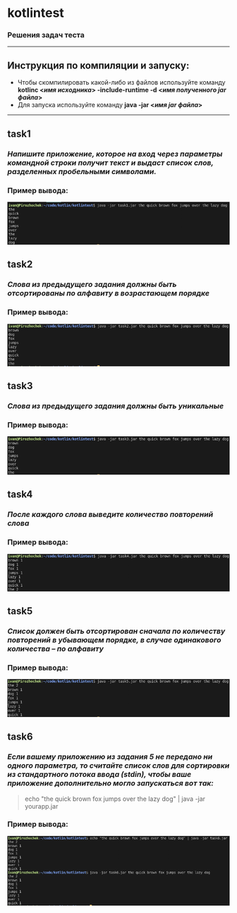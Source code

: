 # kotlintest
### Решения задач теста

---
## Инструкция по компиляции и запуску:
  * Чтобы скомпилировать какой-либо из файлов используйте команду **kotlinc <_имя исходника_> -include-runtime -d <_имя полученного jar файла_>**
  * Для запуска используйте команду **java -jar <_имя jar файла_>**
---

## task1
### _Напишите приложение, которое на вход через параметры командной строки получит текст и выдаст список слов, разделенных пробельными символами._
### Пример вывода:
![](images/task1_run.png)

## task2
### _Слова из предыдущего задания должны быть отсортированы по алфавиту в возрастающем порядке_
### Пример вывода:
![](images/task2_run.png)

## task3
### _Слова из предыдущего задания должны быть уникальные_
### Пример вывода:
![](images/task3_run.png)

## task4
### _После каждого слова выведите количество повторений слова_
### Пример вывода:
![](images/task4_run.png)

## task5
### _Список должен быть отсортирован сначала по количеству повторений в убывающем порядке, в случае одинакового количества – по алфавиту_
### Пример вывода:
![](images/task5_run.png)

## task6
### _Если вашему приложению из задания 5 не передано ни одного параметра, то считайте список слов для сортировки из стандартного потока ввода (stdin), чтобы ваше приложение дополнительно могло запускаться вот так:_
> echo "the quick brown fox jumps over the lazy dog" | java -jar yourapp.jar
### Пример вывода:
![](images/task6_run.png)
